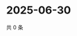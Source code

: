 # 2025-06-30

共 0 条

<!-- BEGIN ZHIHUQUESTIONS -->
<!-- 最后更新时间 Mon Jun 30 2025 11:51:09 GMT+0800 (China Standard Time) -->

<!-- END ZHIHUQUESTIONS -->
